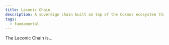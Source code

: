 ```yaml
---
title: Laconic Chain
description: A sovereign chain built on top of the Cosmos ecosystem that is secured by the Laconic Network Token(LNT)
tags:
  - fundamental
---
```


The Laconic Chain is...
